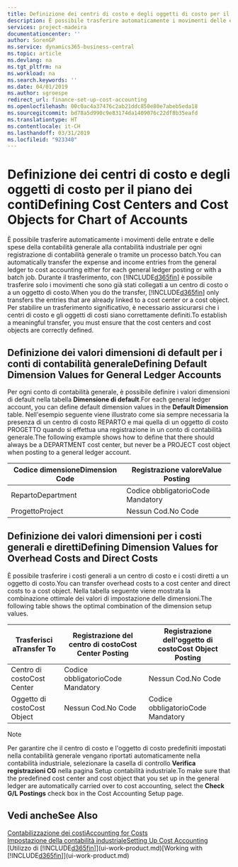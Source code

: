 ```yaml
---
title: Definizione dei centri di costo e degli oggetti di costo per il piano dei conti | Microsoft Docs
description: È possibile trasferire automaticamente i movimenti delle entrate e delle spese della contabilità generale alla contabilità industriale per ogni registrazione di contabilità generale o tramite un processo batch. Durante il trasferimento, il sistema trasferisce solo i movimenti che sono già stati collegati a un centro di costo o a un oggetto di costo. Per stabilire un trasferimento significativo, è necessario assicurarsi che i centri di costo e gli oggetti di costi siano correttamente definiti.
services: project-madeira
documentationcenter: ''
author: SorenGP
ms.service: dynamics365-business-central
ms.topic: article
ms.devlang: na
ms.tgt_pltfrm: na
ms.workload: na
ms.search.keywords: ''
ms.date: 04/01/2019
ms.author: sgroespe
redirect_url: finance-set-up-cost-accounting
ms.openlocfilehash: 00c0ac4a37476c2ab21ddc850e80e7abeb5eda18
ms.sourcegitcommit: bd78a5d990c9e83174da1409076c22df8b35eafd
ms.translationtype: HT
ms.contentlocale: it-CH
ms.lasthandoff: 03/31/2019
ms.locfileid: "923340"
---
```

# <a name="defining-cost-centers-and-cost-objects-for-chart-of-accounts"></a><span data-ttu-id="dc332-105">Definizione dei centri di costo e degli oggetti di costo per il piano dei conti</span><span class="sxs-lookup"><span data-stu-id="dc332-105">Defining Cost Centers and Cost Objects for Chart of Accounts</span></span>
<span data-ttu-id="dc332-106">È possibile trasferire automaticamente i movimenti delle entrate e delle spese della contabilità generale alla contabilità industriale per ogni registrazione di contabilità generale o tramite un processo batch.</span><span class="sxs-lookup"><span data-stu-id="dc332-106">You can automatically transfer the expense and income entries from the general ledger to cost accounting either for each general ledger posting or with a batch job.</span></span> <span data-ttu-id="dc332-107">Durante il trasferimento, con [!INCLUDE[d365fin](includes/d365fin_md.md)] è possibile trasferire solo i movimenti che sono già stati collegati a un centro di costo o a un oggetto di costo.</span><span class="sxs-lookup"><span data-stu-id="dc332-107">When you do the transfer, [!INCLUDE[d365fin](includes/d365fin_md.md)] only transfers the entries that are already linked to a cost center or a cost object.</span></span> <span data-ttu-id="dc332-108">Per stabilire un trasferimento significativo, è necessario assicurarsi che i centri di costo e gli oggetti di costi siano correttamente definiti.</span><span class="sxs-lookup"><span data-stu-id="dc332-108">To establish a meaningful transfer, you must ensure that the cost centers and cost objects are correctly defined.</span></span>  

## <a name="defining-default-dimension-values-for-general-ledger-accounts"></a><span data-ttu-id="dc332-109">Definizione dei valori dimensioni di default per i conti di contabilità generale</span><span class="sxs-lookup"><span data-stu-id="dc332-109">Defining Default Dimension Values for General Ledger Accounts</span></span>  
<span data-ttu-id="dc332-110">Per ogni conto di contabilità generale, è possibile definire i valori dimensioni di default nella tabella **Dimensione di default**.</span><span class="sxs-lookup"><span data-stu-id="dc332-110">For each general ledger account, you can define default dimension values in the **Default Dimension** table.</span></span> <span data-ttu-id="dc332-111">Nell'esempio seguente viene illustrato come sia sempre necessaria la presenza di un centro di costo REPARTO e mai quella di un oggetto di costo PROGETTO quando si effettua una registrazione in un conto di contabilità generale.</span><span class="sxs-lookup"><span data-stu-id="dc332-111">The following example shows how to define that there should always be a DEPARTMENT cost center, but never be a PROJECT cost object when posting to a general ledger account.</span></span>  

|<span data-ttu-id="dc332-112">**Codice dimensione**</span><span class="sxs-lookup"><span data-stu-id="dc332-112">**Dimension Code**</span></span>|<span data-ttu-id="dc332-113">**Registrazione valore**</span><span class="sxs-lookup"><span data-stu-id="dc332-113">**Value Posting**</span></span>|  
|------------------------------------------|-----------------------------------------|  
|<span data-ttu-id="dc332-114">Reparto</span><span class="sxs-lookup"><span data-stu-id="dc332-114">Department</span></span>|<span data-ttu-id="dc332-115">Codice obbligatorio</span><span class="sxs-lookup"><span data-stu-id="dc332-115">Code Mandatory</span></span>|  
|<span data-ttu-id="dc332-116">Progetto</span><span class="sxs-lookup"><span data-stu-id="dc332-116">Project</span></span>|<span data-ttu-id="dc332-117">Nessun Cod.</span><span class="sxs-lookup"><span data-stu-id="dc332-117">No Code</span></span>|  

## <a name="defining-dimension-values-for-overhead-costs-and-direct-costs"></a><span data-ttu-id="dc332-118">Definizione dei valori dimensioni per i costi generali e diretti</span><span class="sxs-lookup"><span data-stu-id="dc332-118">Defining Dimension Values for Overhead Costs and Direct Costs</span></span>  
 <span data-ttu-id="dc332-119">È possibile trasferire i costi generali a un centro di costo e i costi diretti a un oggetto di costo.</span><span class="sxs-lookup"><span data-stu-id="dc332-119">You can transfer overhead costs to a cost center and direct costs to a cost object.</span></span> <span data-ttu-id="dc332-120">Nella tabella seguente viene mostrata la combinazione ottimale dei valori di impostazione delle dimensioni.</span><span class="sxs-lookup"><span data-stu-id="dc332-120">The following table shows the optimal combination of the dimension setup values.</span></span>  

|<span data-ttu-id="dc332-121">Trasferisci a</span><span class="sxs-lookup"><span data-stu-id="dc332-121">Transfer To</span></span>|<span data-ttu-id="dc332-122">Registrazione del centro di costo</span><span class="sxs-lookup"><span data-stu-id="dc332-122">Cost Center Posting</span></span>|<span data-ttu-id="dc332-123">Registrazione dell'oggetto di costo</span><span class="sxs-lookup"><span data-stu-id="dc332-123">Cost Object Posting</span></span>|  
|-----------------|-------------------------|-------------------------|  
|<span data-ttu-id="dc332-124">Centro di costo</span><span class="sxs-lookup"><span data-stu-id="dc332-124">Cost Center</span></span>|<span data-ttu-id="dc332-125">Codice obbligatorio</span><span class="sxs-lookup"><span data-stu-id="dc332-125">Code Mandatory</span></span>|<span data-ttu-id="dc332-126">Nessun Cod.</span><span class="sxs-lookup"><span data-stu-id="dc332-126">No Code</span></span>|  
|<span data-ttu-id="dc332-127">Oggetto di costo</span><span class="sxs-lookup"><span data-stu-id="dc332-127">Cost Object</span></span>|<span data-ttu-id="dc332-128">Nessun Cod.</span><span class="sxs-lookup"><span data-stu-id="dc332-128">No Code</span></span>|<span data-ttu-id="dc332-129">Codice obbligatorio</span><span class="sxs-lookup"><span data-stu-id="dc332-129">Code Mandatory</span></span>|  

> [!NOTE]  
>  <span data-ttu-id="dc332-130">Per garantire che il centro di costo e l'oggetto di costo predefiniti impostati nella contabilità generale vengano riportati automaticamente nella contabilità industriale, selezionare la casella di controllo **Verifica registrazioni CG** nella pagina Setup contabilità industriale.</span><span class="sxs-lookup"><span data-stu-id="dc332-130">To make sure that the predefined cost center and cost object that you set up in the general ledger are automatically carried over to cost accounting, select the **Check G/L Postings** check box in the Cost Accounting Setup page.</span></span>  

## <a name="see-also"></a><span data-ttu-id="dc332-131">Vedi anche</span><span class="sxs-lookup"><span data-stu-id="dc332-131">See Also</span></span>  
[<span data-ttu-id="dc332-132">Contabilizzazione dei costi</span><span class="sxs-lookup"><span data-stu-id="dc332-132">Accounting for Costs</span></span>](finance-manage-cost-accounting.md)  
[<span data-ttu-id="dc332-133">Impostazione della contabilità industriale</span><span class="sxs-lookup"><span data-stu-id="dc332-133">Setting Up Cost Accounting</span></span>](finance-set-up-cost-accounting.md)  
<span data-ttu-id="dc332-134">[Utilizzo di [!INCLUDE[d365fin](includes/d365fin_md.md)]](ui-work-product.md)</span><span class="sxs-lookup"><span data-stu-id="dc332-134">[Working with [!INCLUDE[d365fin](includes/d365fin_md.md)]](ui-work-product.md)</span></span>

